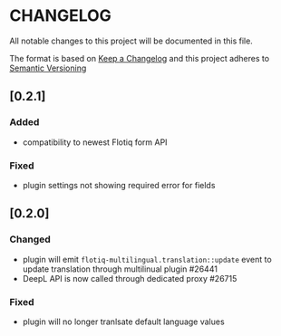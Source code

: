 # CHANGELOG

All notable changes to this project will be documented in this file.

The format is based on [Keep a Changelog](https://keepachangelog.com/en/1.0.0/)
and this project adheres to [Semantic Versioning](https://semver.org/spec/v2.0.0.html)

## [0.2.1]
### Added
* compatibility to newest Flotiq form API

### Fixed
* plugin settings not showing required error for fields 

## [0.2.0]
### Changed
* plugin will emit `flotiq-multilingual.translation::update` event to update translation through multilinual plugin #26441
* DeepL API is now called through dedicated proxy #26715

### Fixed
* plugin will no longer tranlsate default language values